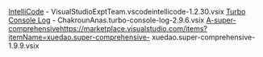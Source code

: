 [IntelliCode](https://marketplace.visualstudio.com/items?itemName=VisualStudioExptTeam.vscodeintellicode)          - VisualStudioExptTeam.vscodeintellicode-1.2.30.vsix
[Turbo Console Log](https://marketplace.visualstudio.com/items?itemName=ChakrounAnas.turbo-console-log)    - ChakrounAnas.turbo-console-log-2.9.6.vsix
[A-super-comprehensive](https://marketplace.visualstudio.com/items?itemName=xuedao.super-comprehensive)https://marketplace.visualstudio.com/items?itemName=xuedao.super-comprehensive- xuedao.super-comprehensive-1.9.9.vsix
